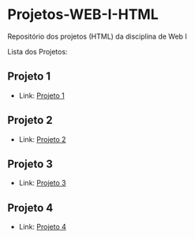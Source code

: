 # Projetos-WEB-I-HTML
Repositório dos projetos (HTML) da disciplina de Web I


Lista dos Projetos:

## Projeto 1
  
- Link: [Projeto 1](https://github.com/gabrielviniciussc/Projetos-WEB-I-HTML/tree/main/Projeto%201)
##

## Projeto 2

- Link: [Projeto 2](https://github.com/gabrielviniciussc/Projetos-WEB-I-HTML/tree/main/Projeto%202)
##

## Projeto 3

- Link: [Projeto 3](Atividade3.html)
##

## Projeto 4

- Link: [Projeto 4](Atividade4.html)
##
